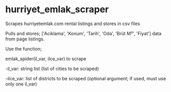 # hurriyet_emlak_scraper

Scrapes hurriyetemlak.com rental listings and stores in csv files

Pulls and stores; ['Aciklama', 'Konum', 'Tarih', 'Oda', 'Brüt M²', 'Fiyat'] data from page listings.

Use the function; 

emlak_spider(il_var, ilce_var) to scrape

-il_var: string list (list of cities to be scraped)

-ilce_var: list of districts to be scraped (optional argument; if used, must use only one il_var)
